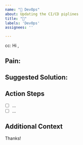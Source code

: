 ```yaml
---
name: "👷 DevOps"
about: Updating the CI/CD piplines
title: "👷"
labels: 'DevOps'
assignees: ''

---
```


<!-- These comments automatically delete -->
<!-- @ mention users who should be in the loop next to cc: -->
cc: 
Hi <!-- add intended user -->,
  
## Pain:
<!-- Explain the pain you are experiencing -->

## Suggested Solution:
<!-- Describe the solution you'd like -->

## Action Steps
<!--Add GitHub tasks-->
- [ ] ...
- [ ] ...

## Additional Context
<!-- Add any other context or screenshots about the feature request here. -->

Thanks!
